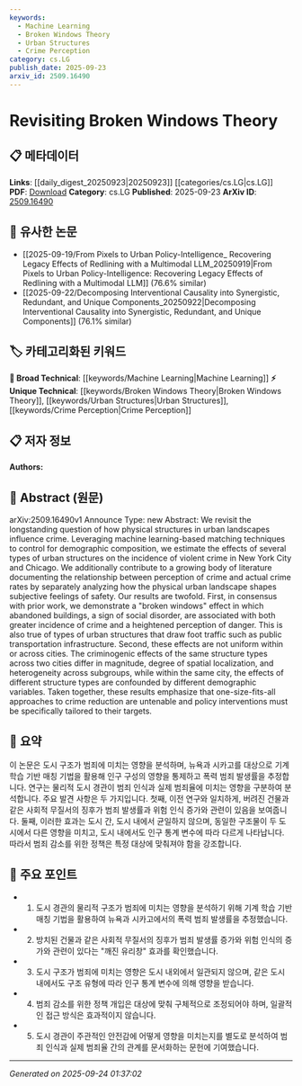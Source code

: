 ```yaml
---
keywords:
  - Machine Learning
  - Broken Windows Theory
  - Urban Structures
  - Crime Perception
category: cs.LG
publish_date: 2025-09-23
arxiv_id: 2509.16490
---
```


<!-- KEYWORD_LINKING_METADATA:
{
  "processed_timestamp": "2025-09-24T01:37:02.549231",
  "vocabulary_version": "1.0",
  "selected_keywords": [
    "Machine Learning",
    "Broken Windows Theory",
    "Urban Structures",
    "Crime Perception"
  ],
  "rejected_keywords": [],
  "similarity_scores": {
    "Machine Learning": 0.78,
    "Broken Windows Theory": 0.8,
    "Urban Structures": 0.77,
    "Crime Perception": 0.79
  },
  "extraction_method": "AI_prompt_based",
  "budget_applied": true,
  "candidates_json": {
    "candidates": [
      {
        "surface": "Machine learning-based matching techniques",
        "canonical": "Machine Learning",
        "aliases": [
          "ML-based matching"
        ],
        "category": "broad_technical",
        "rationale": "Machine learning is a key method used in the study, linking it to broader technical discussions.",
        "novelty_score": 0.45,
        "connectivity_score": 0.89,
        "specificity_score": 0.6,
        "link_intent_score": 0.78
      },
      {
        "surface": "Broken windows effect",
        "canonical": "Broken Windows Theory",
        "aliases": [
          "Broken windows hypothesis"
        ],
        "category": "unique_technical",
        "rationale": "The broken windows theory is central to the study's hypothesis and findings.",
        "novelty_score": 0.7,
        "connectivity_score": 0.75,
        "specificity_score": 0.85,
        "link_intent_score": 0.8
      },
      {
        "surface": "Urban structures",
        "canonical": "Urban Structures",
        "aliases": [
          "City infrastructure"
        ],
        "category": "unique_technical",
        "rationale": "Urban structures are a focal point in analyzing crime patterns, offering specific linkage to urban studies.",
        "novelty_score": 0.65,
        "connectivity_score": 0.7,
        "specificity_score": 0.78,
        "link_intent_score": 0.77
      },
      {
        "surface": "Perception of crime",
        "canonical": "Crime Perception",
        "aliases": [
          "Crime perception",
          "Fear of crime"
        ],
        "category": "unique_technical",
        "rationale": "Understanding perception versus reality in crime rates is crucial for policy discussions.",
        "novelty_score": 0.68,
        "connectivity_score": 0.72,
        "specificity_score": 0.8,
        "link_intent_score": 0.79
      }
    ],
    "ban_list_suggestions": [
      "violent crime",
      "policy interventions"
    ]
  },
  "decisions": [
    {
      "candidate_surface": "Machine learning-based matching techniques",
      "resolved_canonical": "Machine Learning",
      "decision": "linked",
      "scores": {
        "novelty": 0.45,
        "connectivity": 0.89,
        "specificity": 0.6,
        "link_intent": 0.78
      }
    },
    {
      "candidate_surface": "Broken windows effect",
      "resolved_canonical": "Broken Windows Theory",
      "decision": "linked",
      "scores": {
        "novelty": 0.7,
        "connectivity": 0.75,
        "specificity": 0.85,
        "link_intent": 0.8
      }
    },
    {
      "candidate_surface": "Urban structures",
      "resolved_canonical": "Urban Structures",
      "decision": "linked",
      "scores": {
        "novelty": 0.65,
        "connectivity": 0.7,
        "specificity": 0.78,
        "link_intent": 0.77
      }
    },
    {
      "candidate_surface": "Perception of crime",
      "resolved_canonical": "Crime Perception",
      "decision": "linked",
      "scores": {
        "novelty": 0.68,
        "connectivity": 0.72,
        "specificity": 0.8,
        "link_intent": 0.79
      }
    }
  ]
}
-->

# Revisiting Broken Windows Theory

## 📋 메타데이터

**Links**: [[daily_digest_20250923|20250923]] [[categories/cs.LG|cs.LG]]
**PDF**: [Download](https://arxiv.org/pdf/2509.16490.pdf)
**Category**: cs.LG
**Published**: 2025-09-23
**ArXiv ID**: [2509.16490](https://arxiv.org/abs/2509.16490)

## 🔗 유사한 논문
- [[2025-09-19/From Pixels to Urban Policy-Intelligence_ Recovering Legacy Effects of Redlining with a Multimodal LLM_20250919|From Pixels to Urban Policy-Intelligence: Recovering Legacy Effects of Redlining with a Multimodal LLM]] (76.6% similar)
- [[2025-09-22/Decomposing Interventional Causality into Synergistic, Redundant, and Unique Components_20250922|Decomposing Interventional Causality into Synergistic, Redundant, and Unique Components]] (76.1% similar)

## 🏷️ 카테고리화된 키워드
**🧠 Broad Technical**: [[keywords/Machine Learning|Machine Learning]]
**⚡ Unique Technical**: [[keywords/Broken Windows Theory|Broken Windows Theory]], [[keywords/Urban Structures|Urban Structures]], [[keywords/Crime Perception|Crime Perception]]

## 📋 저자 정보

**Authors:** 

## 📄 Abstract (원문)

arXiv:2509.16490v1 Announce Type: new 
Abstract: We revisit the longstanding question of how physical structures in urban landscapes influence crime. Leveraging machine learning-based matching techniques to control for demographic composition, we estimate the effects of several types of urban structures on the incidence of violent crime in New York City and Chicago. We additionally contribute to a growing body of literature documenting the relationship between perception of crime and actual crime rates by separately analyzing how the physical urban landscape shapes subjective feelings of safety. Our results are twofold. First, in consensus with prior work, we demonstrate a "broken windows" effect in which abandoned buildings, a sign of social disorder, are associated with both greater incidence of crime and a heightened perception of danger. This is also true of types of urban structures that draw foot traffic such as public transportation infrastructure. Second, these effects are not uniform within or across cities. The criminogenic effects of the same structure types across two cities differ in magnitude, degree of spatial localization, and heterogeneity across subgroups, while within the same city, the effects of different structure types are confounded by different demographic variables. Taken together, these results emphasize that one-size-fits-all approaches to crime reduction are untenable and policy interventions must be specifically tailored to their targets.

## 📝 요약

이 논문은 도시 구조가 범죄에 미치는 영향을 분석하며, 뉴욕과 시카고를 대상으로 기계 학습 기반 매칭 기법을 활용해 인구 구성의 영향을 통제하고 폭력 범죄 발생률을 추정합니다. 연구는 물리적 도시 경관이 범죄 인식과 실제 범죄율에 미치는 영향을 구분하여 분석합니다. 주요 발견 사항은 두 가지입니다. 첫째, 이전 연구와 일치하게, 버려진 건물과 같은 사회적 무질서의 징후가 범죄 발생률과 위험 인식 증가와 관련이 있음을 보여줍니다. 둘째, 이러한 효과는 도시 간, 도시 내에서 균일하지 않으며, 동일한 구조물이 두 도시에서 다른 영향을 미치고, 도시 내에서도 인구 통계 변수에 따라 다르게 나타납니다. 따라서 범죄 감소를 위한 정책은 특정 대상에 맞춰져야 함을 강조합니다.

## 🎯 주요 포인트

- 1. 도시 경관의 물리적 구조가 범죄에 미치는 영향을 분석하기 위해 기계 학습 기반 매칭 기법을 활용하여 뉴욕과 시카고에서의 폭력 범죄 발생률을 추정했습니다.
- 2. 방치된 건물과 같은 사회적 무질서의 징후가 범죄 발생률 증가와 위험 인식의 증가와 관련이 있다는 "깨진 유리창" 효과를 확인했습니다.
- 3. 도시 구조가 범죄에 미치는 영향은 도시 내외에서 일관되지 않으며, 같은 도시 내에서도 구조 유형에 따라 인구 통계 변수에 의해 영향을 받습니다.
- 4. 범죄 감소를 위한 정책 개입은 대상에 맞춰 구체적으로 조정되어야 하며, 일괄적인 접근 방식은 효과적이지 않습니다.
- 5. 도시 경관이 주관적인 안전감에 어떻게 영향을 미치는지를 별도로 분석하여 범죄 인식과 실제 범죄율 간의 관계를 문서화하는 문헌에 기여했습니다.


---

*Generated on 2025-09-24 01:37:02*